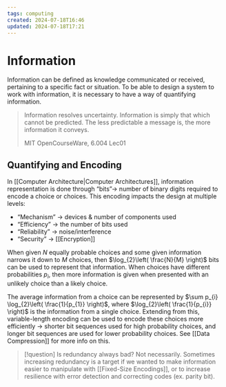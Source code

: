 ```yaml
---
tags: computing
created: 2024-07-18T16:46
updated: 2024-07-18T17:21
---
```


# Information

Information can be defined as knowledge communicated or received, pertaining to a specific fact or situation.
To be able to design a system to work with information, it is necessary to have a way of quantifying information.

> Information resolves uncertainty.
> Information is simply that which cannot be predicted.
> The less predictable a message is, the more information it conveys.
>
> MIT OpenCourseWare, 6.004 Lec01

## Quantifying and Encoding

In [[Computer Architecture|Computer Architectures]], information representation is done through “bits”→
number of binary digits required to encode a choice or choices.
This encoding impacts the design at multiple levels:

- “Mechanism” → devices &amp; number of components used
- “Efficiency” → the number of bits used
- “Reliability” → noise/interference
- “Security” → [[Encryption]]

When given $N$ equally probable choices and some given information narrows it down to $M$ choices, then $\log_{2}\left( \frac{N}{M} \right)$ bits can be used to represent that information.
When choices have different probabilities $p_{i}$, then more information is given when presented with an unlikely choice than a likely choice.

The average information from a choice can be represented by $\sum p_{i} \log_{2}\left( \frac{1}{p_{1}} \right)$, where $\log_{2}\left( \frac{1}{p_{i}} \right)$ is the information from a single choice.
Extending from this, variable-length encoding can be used to encode these choices more efficiently → shorter bit sequences used for high probability choices, and longer bit sequences are used for lower probability choices. See [[Data Compression]] for more info on this.

> [!question] Is redundancy always bad?
> Not necessarily. Sometimes increasing redundancy is a target if we wanted to make information easier to manipulate with [[Fixed-Size Encodings]], or to increase resilience with error detection and correcting codes (ex. parity bit).


